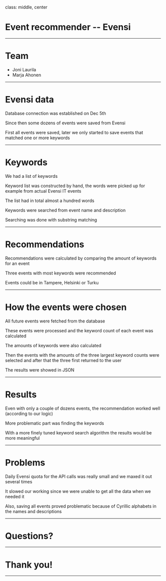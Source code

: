 class: middle, center

# Event recommender -- Evensi

---

# Team

- Joni Laurila
- Marja Ahonen

---

# Evensi data

Database connection was established on Dec 5th

Since then some dozens of events were saved from Evensi

First all events were saved, later we only started to save events that matched one or more keywords

---

# Keywords

We had a list of keywords

Keyword list was constructed by hand, the words were picked up for example from actual Evensi IT events

The list had in total almost a hundred words

Keywords were searched from event name and description

Searching was done with substring matching

---

# Recommendations

Recommendations were calculated by comparing the amount of keywords for an event

Three events with most keywords were recommended

Events could be in Tampere, Helsinki or Turku

---

# How the events were chosen

All future events were fetched from the database

These events were processed and the keyword count of each event was calculated

The amounts of keywords were also calculated

Then the events with the amounts of the three largest keyword counts were selected and after that the three first returned to the user

The results were showed in JSON

---

# Results

Even with only a couple of dozens events, the recommendation worked well (according to our logic)

More problematic part was finding the keywords

With a more finely tuned keyword search algorithm the results would be more meaningful

---

# Problems

Daily Evensi quota for the API calls was really small and we maxed it out several times

It slowed our working since we were unable to get all the data when we needed it

Also, saving all events proved problematic because of Cyrillic alphabets in the names and descriptions

---

# Questions?

---

# Thank you!

---
